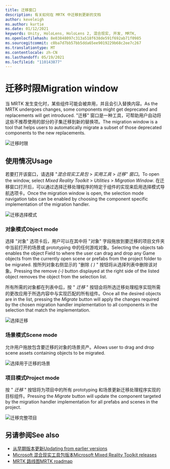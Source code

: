 ```yaml
---
title: 迁移窗口
description: 有关如何在 MRTK 中迁移到更新的文档
author: keveleigh
ms.author: kurtie
ms.date: 01/12/2021
keywords: Unity, HoloLens, HoloLens 2, 混合现实, 开发, MRTK,
ms.openlocfilehash: 8e03848097c313a518f638de591f692ab71f0985
ms.sourcegitcommit: c0ba7d7bb57bb5dda65ee9019229b68c2ee7c267
ms.translationtype: MT
ms.contentlocale: zh-CN
ms.lasthandoff: 05/19/2021
ms.locfileid: "110143877"
---
```

# <a name="migration-window"></a><span data-ttu-id="e0b88-104">迁移时限</span><span class="sxs-lookup"><span data-stu-id="e0b88-104">Migration window</span></span>

<span data-ttu-id="e0b88-105">当 MRTK 发生变化时，某些组件可能会被弃用，并且会引入替换内容。</span><span class="sxs-lookup"><span data-stu-id="e0b88-105">As the MRTK undergoes changes, some components might get deprecated and replacements will get introduced.</span></span>
<span data-ttu-id="e0b88-106">"迁移" 窗口是一种工具，可帮助用户自动将这些不推荐使用的部分的子集迁移到新的替换项。</span><span class="sxs-lookup"><span data-stu-id="e0b88-106">The migration window is a tool that helps users to automatically migrate a subset of those deprecated components to the new replacements.</span></span>

![迁移时限](../images/migration-window/MRTK_Migration_Window.png)

## <a name="usage"></a><span data-ttu-id="e0b88-108">使用情况</span><span class="sxs-lookup"><span data-stu-id="e0b88-108">Usage</span></span>

<span data-ttu-id="e0b88-109">若要打开该窗口，请选择 "*混合现实工具包*  >  *实用工具*  >  *迁移" 窗口*。</span><span class="sxs-lookup"><span data-stu-id="e0b88-109">To open the window, select *Mixed Reality Toolkit* > *Utilities* > *Migration Window*.</span></span> <span data-ttu-id="e0b88-110">在迁移窗口打开后，可以通过选择迁移处理程序的特定于组件的实现来启用选择模式导航选项卡。</span><span class="sxs-lookup"><span data-stu-id="e0b88-110">Once the migration window is open, the selection mode navigation tabs can be enabled by choosing the component specific implementation of the migration handler.</span></span>  

![迁移选择模式](../images/migration-window/MRTK_Migration_Modes.png)

### <a name="object-mode"></a><span data-ttu-id="e0b88-112">对象模式</span><span class="sxs-lookup"><span data-stu-id="e0b88-112">Object mode</span></span>

<span data-ttu-id="e0b88-113">选择 "对象" 选项卡后，用户可以在其中将 "对象" 字段拖放到要迁移的项目文件夹中当前打开的场景或 prototyping 中的任何游戏对象。</span><span class="sxs-lookup"><span data-stu-id="e0b88-113">Selecting the objects tab enables the object Field to where the user can drag and drop any Game objects from the currently open scene or prefabs from the project folder to be migrated.</span></span>
<span data-ttu-id="e0b88-114">按所列对象右侧显示的 "删除 *( )* " 按钮将从选择列表中删除该对象。</span><span class="sxs-lookup"><span data-stu-id="e0b88-114">Pressing the remove *(-)* button displayed at the right side of the listed object removes the object from the selection list.</span></span>

<span data-ttu-id="e0b88-115">所有所需的对象都在列表中后，按 " *迁移* " 按钮会将所选迁移处理程序实现所需的更改应用于所选内容中与实现匹配的所有组件。</span><span class="sxs-lookup"><span data-stu-id="e0b88-115">Once all the desired objects are in the list, pressing the *Migrate* button will apply the changes required by the chosen migration handler implementation to all components in the selection that match the implementation.</span></span>

![选择迁移](../images/migration-window/MRTK_Object_Migration.png)

### <a name="scene-mode"></a><span data-ttu-id="e0b88-117">场景模式</span><span class="sxs-lookup"><span data-stu-id="e0b88-117">Scene mode</span></span>

<span data-ttu-id="e0b88-118">允许用户拖放包含要迁移的对象的场景资产。</span><span class="sxs-lookup"><span data-stu-id="e0b88-118">Allows user to drag and drop scene assets containing objects to be migrated.</span></span>

![选择用于迁移的场景](../images/migration-window/MRTK_Scene_Selection.png)

### <a name="project-mode"></a><span data-ttu-id="e0b88-120">项目模式</span><span class="sxs-lookup"><span data-stu-id="e0b88-120">Project mode</span></span>

<span data-ttu-id="e0b88-121">按 " *迁移* " 按钮将为项目中的所有 prototyping 和场景更新迁移处理程序实现的目标组件。</span><span class="sxs-lookup"><span data-stu-id="e0b88-121">Pressing the *Migrate* button will update the component targeted by the migration handler implementation for all prefabs and scenes in the project.</span></span>

![迁移完整项目](../images/migration-window/MRTK_Project_Migration.png)

## <a name="see-also"></a><span data-ttu-id="e0b88-123">另请参阅</span><span class="sxs-lookup"><span data-stu-id="e0b88-123">See also</span></span>

- [<span data-ttu-id="e0b88-124">从早期版本更新</span><span class="sxs-lookup"><span data-stu-id="e0b88-124">Updating from earlier versions</span></span>](../../updates-deployment/updating.md)
- [<span data-ttu-id="e0b88-125">Microsoft 混合现实工具包版本</span><span class="sxs-lookup"><span data-stu-id="e0b88-125">Microsoft Mixed Reality Toolkit releases</span></span>](../../release-notes/mrtk-26-release-notes.md)
- [<span data-ttu-id="e0b88-126">MRTK 路线图</span><span class="sxs-lookup"><span data-stu-id="e0b88-126">MRTK roadmap</span></span>](../../roadmap.md)

